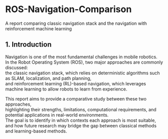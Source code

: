 # ROS-Navigation-Comparison
A report comparing classic navigation stack and the navigation with reinforcement machine learning
## 1. Introduction
Navigation is one of the most fundamental challenges in mobile robotics.  
In the Robot Operating System (ROS), two major approaches are commonly discussed:  
the classic navigation stack, which relies on deterministic algorithms such as SLAM, localization, and path planning,  
and reinforcement learning (RL)-based navigation, which leverages machine learning to allow robots to learn from experience.  

This report aims to provide a comparative study between these two approaches,  
highlighting their strengths, limitations, computational requirements, and potential applications in real-world environments.  
The goal is to identify in which contexts each approach is most suitable,  
and how future research may bridge the gap between classical methods and learning-based methods.
